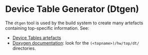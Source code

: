 # Device Table Generator (Dtgen)

The `dtgen` tool is used by the build system to create many artefacts containing top-specific information. See:
- [Device Tables artefacts](https://opentitan.org/book/hw/top/index.html#device-tables-dt)
- [Doxygen documentation](https://opentitan.org/gen/doxy/index.html): look for the `(<topname>)/hw/top/dt/` directories.
